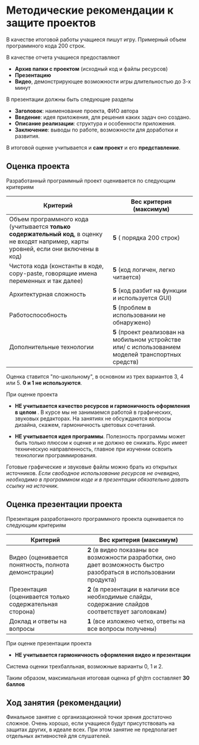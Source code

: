 # Методические рекомендации к защите проектов

В качестве итоговой работы учащиеся пишут игру. Примерный объем программного кода 200 строк.

В качестве отчета учащиеся предоставляют

* **Архив папки с проектом** (исходный код и файлы ресурсов)
* **Презентацию**
* **Видео**, демонстрирующее возможности игры длительностью до 3-х минут
 
В презентации должны быть следующие разделы

* **Заголовок**: наименование проекта, ФИО автора
* **Введение**: идея приложения, для решения каких задач оно создано.
* **Описание реализации**: структура и особенности приложения.
* **Заключение**: выводы по работе, возможности для доработки и развития.

В итоговой оценке учитывается и **сам проект** и его **представление**.

## Оценка проекта

Разработанный программный проект оценивается по следующим критериям

| Критерий                                                                                                                                 | Вес критерия (максимум)                                                                              |
|------------------------------------------------------------------------------------------------------------------------------------------|------------------------------------------------------------------------------------------------------|
| Объем программного кода (учитывается **только содержательный код**, в оценку не входят например, карты уровней, если они включены в код) | **5** ( порядка 200 строк)                                                                           |
| Чистота кода (константы в коде, copy-paste, говорящие имена переменных и так далее)                                                      | **5** (код логичен, легко читается)                                                                  |
| Архитектурная сложность                                                                                                                  | **5** (код разбит на функции и используется GUI)                                                     |
| Работоспособность                                                                                                                        | **5** (проблем в использовании не обнаружено)                                                        |  
| Дополнительные технологии                                                                                                                | **5** (проект реализован на мобильном устройстве или/ с использованием моделей транспортных средств) |  

Оценка ставится "по-школьному", в основном из трех вариантов 3, 4 или 5. 
**0 и 1 не используются**. 

При оценке проекта 
 
* **НЕ учитывается качество ресурсов и гармоничность оформления в целом** . В курсе мы не занимаемся работой в графических, звуковых редакторах. На занятиях не обсуждаются вопросы дизайна, скажем, гармоничность цветовых сочетаний.  
 
* **НЕ учитывается идея программы**. Полезность программы может быть только плюсом к оценке и не должно ее снижать. Курс имеет техническую направленность, главное при изучении освоить технологии программирования.

Готовые графические и звуковые файлы можно брать из открытых источников. *Если свободное использование ресурсов не очевидно, необходимо в программном коде и в презентации обязательно давать ссылку на источник.*


## Оценка презентации проекта

Презентация разработанного программного проекта оценивается по следующим критериям

| Критерий                                                | Вес критерия (максимум)                                                                                                         |
| ------------------------------------------------------- | ----------------------------------------------------------------------------------------------------------------------- |
| Видео (оценивается понятность, полнота демонстрации)   | **2** (в видео показаны все возможности разработки, оно дает возможность быстро разобраться в использовании продукта)  |
| Презентация (оценивается только содержательная сторона) | **2** (в презентации в наличии все необходимые слайды, содержание слайдов соответствует заголовкам)                     |
| Доклад и ответы на вопросы                              | **1** (все изложено четко, ответы на все вопросы получены)                                                              |

 При оценке презентации проекта
 
* **НЕ учитывается гармоничность оформления видео и презентации** 

Система оценки трехбалльная, возможные варианты 0, 1 и 2.

Таким образом, максимальная  итоговая оценка pf ghjtrn составляет **30 баллов** 

## Ход занятия (рекомендации)

Финальное занятие с организационной точки зрения достаточно сложное. Очень хорошо, если учащиеся будут присутствовать на защитах других, в идеале всех. При этом занятие не предполагает отдельных активностей для слушателей. 
